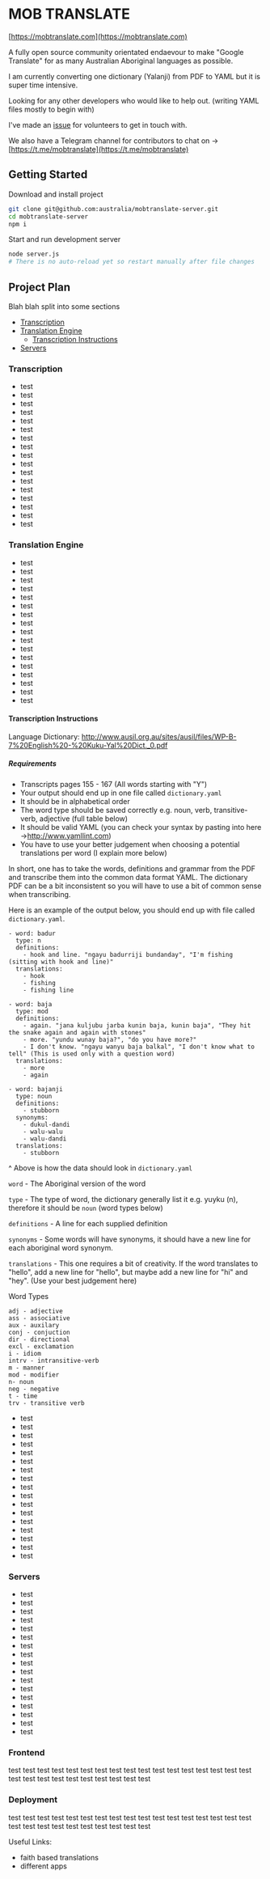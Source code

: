 # MOB TRANSLATE

[https://mobtranslate.com](https://mobtranslate.com)

A fully open source community orientated endaevour to make "Google Translate" for as many Australian Aboriginal languages as possible.

I am currently converting one dictionary (Yalanji) from PDF to YAML but it is super time intensive.

Looking for any other developers who would like to help out. (writing YAML files mostly to begin with)

I've made an [issue](https://github.com/australia/mobtranslate-server/issues/1) for volunteers to get in touch with.

We also have a Telegram channel for contributors to chat on -> [https://t.me/mobtranslate](https://t.me/mobtranslate)

## Getting Started

Download and install project

```bash
git clone git@github.com:australia/mobtranslate-server.git
cd mobtranslate-server
npm i
```

Start and run development server

```bash
node server.js
# There is no auto-reload yet so restart manually after file changes
```

## Project Plan

Blah blah split into some sections

- [Transcription](#Transcription)
- [Translation Engine](#Translation-Engine)
  - [Transcription Instructions](#Transcription-Instructions)
- [Servers](#Servers)

### Transcription

- test
- test
- test
- test
- test
- test
- test
- test
- test
- test
- test
- test
- test
- test
- test
- test
- test

### Translation Engine

- test
- test
- test
- test
- test
- test
- test
- test
- test
- test
- test
- test
- test
- test
- test
- test
- test

#### Transcription Instructions

Language Dictionary: http://www.ausil.org.au/sites/ausil/files/WP-B-7%20English%20-%20Kuku-Yal%20Dict._0.pdf

##### Requirements

- Transcripts pages 155 - 167 (All words starting with "Y")
- Your output should end up in one file called `dictionary.yaml`
- It should be in alphabetical order
- The word type should be saved correctly e.g. noun, verb, transitive-verb, adjective (full table below)
- It should be valid YAML (you can check your syntax by pasting into here ->http://www.yamllint.com)
- You have to use your better judgement when choosing a potential translations per word (I explain more below)

In short, one has to take the words, definitions and grammar from the PDF and transcribe them into the common data format YAML. The dictionary PDF can be a bit inconsistent so you will have to use a bit of common sense when transcribing.

Here is an example of the output below, you should end up with file called `dictionary.yaml`.

```
- word: badur
  type: n
  definitions:
    - hook and line. "ngayu badurriji bundanday", "I'm fishing (sitting with hook and line)"
  translations:
    - hook
    - fishing
    - fishing line

- word: baja
  type: mod
  definitions:
    - again. "jana kuljubu jarba kunin baja, kunin baja", "They hit the snake again and again with stones"
    - more. "yundu wunay baja?", "do you have more?"
    - I don't know. "ngayu wanyu baja balkal", "I don't know what to tell" (This is used only with a question word)
  translations:
    - more
    - again

- word: bajanji
  type: noun
  definitions:
    - stubborn
  synonyms:
    - dukul-dandi
    - walu-walu
    - walu-dandi
  translations:
    - stubborn
```

^ Above is how the data should look in `dictionary.yaml`

`word` - The Aboriginal version of the word

`type` - The type of word, the dictionary generally list it e.g. yuyku (n), therefore it should be `noun` (word types below)

`definitions` - A line for each supplied definition

`synonyms` - Some words will have synonyms, it should have a new line for each aboriginal word synonym.

`translations` - This one requires a bit of creativity. If the word translates to "hello", add a new line for "hello", but maybe add a new
line for "hi" and "hey". (Use your best judgement here)

Word Types

```
adj - adjective
ass - associative
aux - auxilary
conj - conjuction
dir - directional
excl - exclamation
i - idiom
intrv - intransitive-verb
m - manner
mod - modifier
n- noun
neg - negative
t - time
trv - transitive verb
```

- test
- test
- test
- test
- test
- test
- test
- test
- test
- test
- test
- test
- test
- test
- test
- test
- test

### Servers

- test
- test
- test
- test
- test
- test
- test
- test
- test
- test
- test
- test
- test
- test
- test
- test
- test

### Frontend

test
test
test
test
test
test
test
test
test
test
test
test
test
test
test
test
test
test
test
test
test
test
test
test
test
test
test

### Deployment

test
test
test
test
test
test
test
test
test
test
test
test
test
test
test
test
test
test
test
test
test
test
test
test
test
test
test

Useful Links:

- faith based translations
- different apps

```

```
